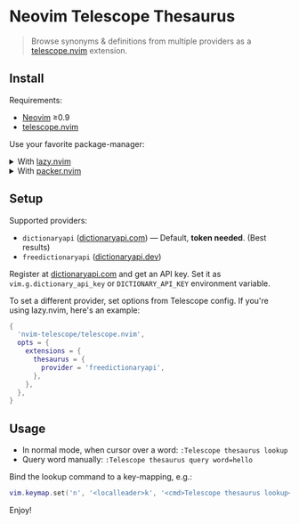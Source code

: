 # Neovim Telescope Thesaurus

> Browse synonyms & definitions from multiple providers as a [telescope.nvim]
> extension.

## Install

Requirements:

- [Neovim] ≥0.9
- [telescope.nvim]

Use your favorite package-manager:

<details>
<summary>With <a href="https://github.com/folke/lazy.nvim">lazy.nvim</a></summary>

```lua
{
  'nvim-telescope/telescope.nvim',
  dependencies = { 'rafi/telescope-thesaurus.nvim' },
},
```

</details>

<details>
<summary>With <a href="https://github.com/wbthomason/packer.nvim">packer.nvim</a></summary>

```lua
use {
  'rafi/telescope-thesaurus.nvim',
  requires = { 'nvim-telescope/telescope.nvim' }
}
```

</details>

## Setup

Supported providers:

- `dictionaryapi` ([dictionaryapi.com]) — Default, **token needed**. (Best results)
- `freedictionaryapi` ([dictionaryapi.dev])

Register at [dictionaryapi.com] and get an API key. Set it as
`vim.g.dictionary_api_key` or `DICTIONARY_API_KEY` environment variable.

To set a different provider, set options from Telescope config. If you're using
lazy.nvim, here's an example:

```lua
{
  'nvim-telescope/telescope.nvim',
  opts = {
    extensions = {
      thesaurus = {
        provider = 'freedictionaryapi',
      },
    },
  },
}
```

## Usage

- In normal mode, when cursor over a word: `:Telescope thesaurus lookup`
- Query word manually: `:Telescope thesaurus query word=hello`

Bind the lookup command to a key-mapping, e.g.:

```lua
vim.keymap.set('n', '<localleader>k', '<cmd>Telescope thesaurus lookup<CR>')
```

Enjoy!

[Neovim]: https://github.com/neovim/neovim
[telescope.nvim]: https://github.com/nvim-telescope/telescope.nvim
[dictionaryapi.com]: https://www.dictionaryapi.com/
[dictionaryapi.dev]: https://dictionaryapi.dev/
